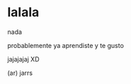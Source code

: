 lalala
======

nada

probablemente ya aprendiste y te gusto

jajajajaj XD



































(ar) jarrs  
